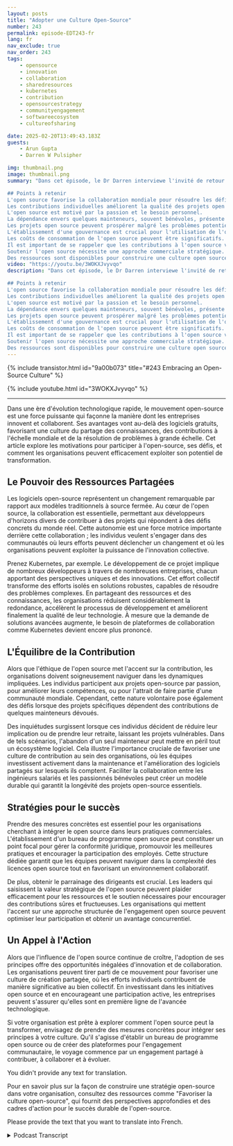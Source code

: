```yaml
---
layout: posts
title: "Adopter une Culture Open-Source"
number: 243
permalink: episode-EDT243-fr
lang: fr
nav_exclude: true
nav_order: 243
tags:
    - opensource
    - innovation
    - collaboration
    - sharedresources
    - kubernetes
    - contribution
    - opensourcestrategy
    - communityengagement
    - softwareecosystem
    - cultureofsharing

date: 2025-02-20T13:49:43.183Z
guests:
    - Arun Gupta
    - Darren W Pulsipher

img: thumbnail.png
image: thumbnail.png
summary: "Dans cet épisode, le Dr Darren interviewe l'invité de retour Arun Gupta d'Intel, ils discutent du parcours d'Arun dans l'open source, de l'importance de la collaboration mondiale et des motivations derrière les contributions individuelles. Il aborde les risques associés à la dépendance envers quelques mainteneurs dans les projets open source et souligne le succès de l'open source malgré ses défis. Arun souligne le besoin de gouvernance dans les initiatives open source et les coûts de l'utilisation du logiciel open source. Il explore également la valeur des contributions au-delà du simple code et les stratégies pour soutenir l'open source à travers les modèles d'affaires. Enfin, il partage des ressources pour construire une culture open source au sein des organisations.

## Points à retenir 
L'open source favorise la collaboration mondiale pour résoudre les défis.
Les contributions individuelles améliorent la qualité des projets open source.
L'open source est motivé par la passion et le besoin personnel.
La dépendance envers quelques mainteneurs, souvent bénévoles, présente des risques pour les projets. Ces individus peuvent se sentir débordés ou perdre l'intérêt, ce qui peut potentiellement entraîner la stagnation ou l'abandon du projet. apporter un sentiment de sécurité et de structure dans le monde souvent complexe et en évolution rapide de l'open source.
Les projets open source peuvent prospérer malgré les problèmes potentiels.
L'établissement d'une gouvernance est crucial pour l'utilisation de l'open source.
Les coûts de consommation de l'open source peuvent être significatifs.
Il est important de se rappeler que les contributions à l'open source vont au-delà du simple code, englobant un large éventail de compétences et d'expertises, faisant en sorte que chacun se sente valorisé et essentiel à la communauté open source au sein des organisations. Cela peut inclure des programmes de formation, des initiatives d'engagement communautaire, et des guides de meilleures pratiques pour l'intégration de l'open source dans les flux de travail d'entreprise.
Soutenir l'open source nécessite une approche commerciale stratégique.
Des ressources sont disponibles pour construire une culture open source."
video: "https://youtu.be/3WOKXJvyvqo"
description: "Dans cet épisode, le Dr Darren interviewe l'invité de retour Arun Gupta d'Intel, ils discutent du parcours d'Arun dans l'open source, de l'importance de la collaboration mondiale et des motivations derrière les contributions individuelles. Il aborde les risques associés à la dépendance envers quelques mainteneurs dans les projets open source et souligne le succès de l'open source malgré ses défis. Arun souligne le besoin de gouvernance dans les initiatives open source et les coûts de l'utilisation du logiciel open source. Il explore également la valeur des contributions au-delà du simple code et les stratégies pour soutenir l'open source à travers les modèles d'affaires. Enfin, il partage des ressources pour construire une culture open source au sein des organisations.

## Points à retenir 
L'open source favorise la collaboration mondiale pour résoudre les défis.
Les contributions individuelles améliorent la qualité des projets open source.
L'open source est motivé par la passion et le besoin personnel.
La dépendance envers quelques mainteneurs, souvent bénévoles, présente des risques pour les projets. Ces individus peuvent se sentir débordés ou perdre l'intérêt, ce qui peut potentiellement entraîner la stagnation ou l'abandon du projet. apporter un sentiment de sécurité et de structure dans le monde souvent complexe et en évolution rapide de l'open source.
Les projets open source peuvent prospérer malgré les problèmes potentiels.
L'établissement d'une gouvernance est crucial pour l'utilisation de l'open source.
Les coûts de consommation de l'open source peuvent être significatifs.
Il est important de se rappeler que les contributions à l'open source vont au-delà du simple code, englobant un large éventail de compétences et d'expertises, faisant en sorte que chacun se sente valorisé et essentiel à la communauté open source au sein des organisations. Cela peut inclure des programmes de formation, des initiatives d'engagement communautaire, et des guides de meilleures pratiques pour l'intégration de l'open source dans les flux de travail d'entreprise.
Soutenir l'open source nécessite une approche commerciale stratégique.
Des ressources sont disponibles pour construire une culture open source."
---
```


<div>
{% include transistor.html id="9a00b073" title="#243 Embracing an Open-Source Culture" %}

{% include youtube.html id="3WOKXJvyvqo" %}
</div>

---

Dans une ère d'évolution technologique rapide, le mouvement open-source est une force puissante qui façonne la manière dont les entreprises innovent et collaborent. Ses avantages vont au-delà des logiciels gratuits, favorisant une culture du partage des connaissances, des contributions à l'échelle mondiale et de la résolution de problèmes à grande échelle. Cet article explore les motivations pour participer à l'open-source, ses défis, et comment les organisations peuvent efficacement exploiter son potentiel de transformation.

## Le Pouvoir des Ressources Partagées

Les logiciels open-source représentent un changement remarquable par rapport aux modèles traditionnels à source fermée. Au cœur de l'open source, la collaboration est essentielle, permettant aux développeurs d'horizons divers de contribuer à des projets qui répondent à des défis concrets du monde réel. Cette autonomie est une force motrice importante derrière cette collaboration ; les individus veulent s'engager dans des communautés où leurs efforts peuvent déclencher un changement et où les organisations peuvent exploiter la puissance de l'innovation collective.

Prenez Kubernetes, par exemple. Le développement de ce projet implique de nombreux développeurs à travers de nombreuses entreprises, chacun apportant des perspectives uniques et des innovations. Cet effort collectif transforme des efforts isolés en solutions robustes, capables de résoudre des problèmes complexes. En partageant des ressources et des connaissances, les organisations réduisent considérablement la redondance, accélèrent le processus de développement et améliorent finalement la qualité de leur technologie. À mesure que la demande de solutions avancées augmente, le besoin de plateformes de collaboration comme Kubernetes devient encore plus prononcé.

## L'Équilibre de la Contribution

Alors que l'éthique de l'open source met l'accent sur la contribution, les organisations doivent soigneusement naviguer dans les dynamiques impliquées. Les individus participent aux projets open-source par passion, pour améliorer leurs compétences, ou pour l'attrait de faire partie d'une communauté mondiale. Cependant, cette nature volontaire pose également des défis lorsque des projets spécifiques dépendent des contributions de quelques mainteneurs dévoués.

Des inquiétudes surgissent lorsque ces individus décident de réduire leur implication ou de prendre leur retraite, laissant les projets vulnérables. Dans de tels scénarios, l'abandon d'un seul mainteneur peut mettre en péril tout un écosystème logiciel. Cela illustre l'importance cruciale de favoriser une culture de contribution au sein des organisations, où les équipes investissent activement dans la maintenance et l'amélioration des logiciels partagés sur lesquels ils comptent. Faciliter la collaboration entre les ingénieurs salariés et les passionnés bénévoles peut créer un modèle durable qui garantit la longévité des projets open-source essentiels.

## Stratégies pour le succès

Prendre des mesures concrètes est essentiel pour les organisations cherchant à intégrer le open source dans leurs pratiques commerciales. L'établissement d'un bureau de programme open source peut constituer un point focal pour gérer la conformité juridique, promouvoir les meilleures pratiques et encourager la participation des employés. Cette structure dédiée garantit que les équipes peuvent naviguer dans la complexité des licences open source tout en favorisant un environnement collaboratif.

De plus, obtenir le parrainage des dirigeants est crucial. Les leaders qui saisissent la valeur stratégique de l'open source peuvent plaider efficacement pour les ressources et le soutien nécessaires pour encourager des contributions sûres et fructueuses. Les organisations qui mettent l'accent sur une approche structurée de l'engagement open source peuvent optimiser leur participation et obtenir un avantage concurrentiel.

## Un Appel à l'Action

Alors que l'influence de l'open source continue de croître, l'adoption de ses principes offre des opportunités inégalées d'innovation et de collaboration. Les organisations peuvent tirer parti de ce mouvement pour favoriser une culture de création partagée, où les efforts individuels contribuent de manière significative au bien collectif. En investissant dans les initiatives open source et en encourageant une participation active, les entreprises peuvent s'assurer qu'elles sont en première ligne de l'avancée technologique.

Si votre organisation est prête à explorer comment l'open source peut la transformer, envisagez de prendre des mesures concrètes pour intégrer ses principes à votre culture. Qu'il s'agisse d'établir un bureau de programme open source ou de créer des plateformes pour l'engagement communautaire, le voyage commence par un engagement partagé à contribuer, à collaborer et à évoluer.

You didn't provide any text for translation.

Pour en savoir plus sur la façon de construire une stratégie open-source dans votre organisation, consultez des ressources comme "Favoriser la culture open-source", qui fournit des perspectives approfondies et des cadres d'action pour le succès durable de l'open-source.

Please provide the text that you want to translate into French.



<details>
<summary> Podcast Transcript </summary>

<p></p>

</details>

